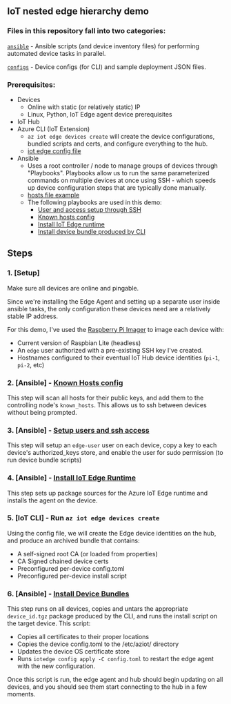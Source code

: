 ## IoT nested edge hierarchy demo

### Files in this repository fall into two categories:

[`ansible`](./ansible/) - Ansible scripts (and device inventory files) for performing automated device tasks in parallel.

[`configs`](./configs/) - Device configs (for CLI) and sample deployment JSON files.

### Prerequisites:

- Devices
  - Online with static (or relatively static) IP
  - Linux, Python, IoT Edge agent device prerequisites
- IoT Hub
- Azure CLI (IoT Extension)
  - `az iot edge devices create` will create the device configurations, bundled scripts and certs, and configure everything to the hub.
  - [iot edge config file](./configs/edge_hierarchy_config.yaml)
- Ansible
  - Uses a root controller / node to manage groups of devices through "Playbooks". Playbooks allow us to run the same parameterized commands on multiple devices at once using SSH - which speeds up device configuration steps that are typically done manually.
  - [hosts file example](./ansible/device_inventory.yaml)
  - The following playbooks are used in this demo:
    - [User and access setup through SSH](./ansible/ssh_user_configuration.yaml)
    - [Known hosts config](./ansible/add_known_hosts.yaml)
    - [Install IoT Edge runtime](./ansible/install_edge_agent.yaml)
    - [Install device bundle produced by CLI](./ansible/install_device_bundle.yaml)

## Steps

### 1. [Setup]

Make sure all devices are online and pingable.

Since we're installing the Edge Agent and setting up a separate user inside ansible tasks, the only configuration these devices need are a relatively stable IP address.

For this demo, I've used the [Raspberry Pi Imager](https://www.raspberrypi.com/software/) to image each device with:

- Current version of Raspbian Lite (headless)
- An `edge` user authorized with a pre-existing SSH key I've created.
- Hostnames configured to their eventual IoT Hub device identities (`pi-1`, `pi-2`, etc)

### 2. [Ansible] - [Known Hosts config](./ansible/add_known_hosts.yaml)

This step will scan all hosts for their public keys, and add them to the controlling node's `known_hosts`. This allows us to ssh between devices without being prompted.

### 3. [Ansible] - [Setup users and ssh access](./ansible//ssh_user_configuration.yaml)

This step will setup an `edge-user` user on each device, copy a key to each device's authorized_keys store, and enable the user for sudo permission (to run device bundle scripts)

### 4. [Ansible] - [Install IoT Edge Runtime](./ansible/install_edge_agent.yaml)

This step sets up package sources for the Azure IoT Edge runtime and installs the agent on the device.

### 5. [IoT CLI] - Run `az iot edge devices create`

Using the config file, we will create the Edge device identities on the hub, and produce an archived bundle that contains:

- A self-signed root CA (or loaded from properties)
- CA Signed chained device certs
- Preconfigured per-device config.toml
- Preconfigured per-device install script

### 6. [Ansible] - [Install Device Bundles](./ansible/install_device_bundle.yaml)

This step runs on all devices, copies and untars the appropriate `device_id.tgz` package produced by the CLI, and runs the install script on the target device.
This script:

- Copies all certificates to their proper locations
- Copies the device config.toml to the /etc/aziot/ directory
- Updates the device OS certificate store
- Runs `iotedge config apply -C config.toml` to restart the edge agent with the new configuration.

Once this script is run, the edge agent and hub should begin updating on all devices, and you should see them start connecting to the hub in a few moments.
